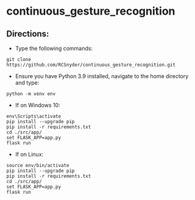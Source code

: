 
# continuous_gesture_recognition

## Directions:

- Type the following commands:

```
git clone https://github.com/RCSnyder/continuous_gesture_recognition.git
```

- Ensure you have Python 3.9 installed, navigate to the home directory and type:

```
python -m venv env
```

- If on Windows 10:

```
env\Scripts\activate
pip install --upgrade pip
pip install -r requirements.txt
cd ./src/app/
set FLASK_APP=app.py
flask run
```

- If on Linux:

```
source env/bin/activate
pip install --upgrade pip
pip install -r requirements.txt
cd ./src/app/
set FLASK_APP=app.py
flask run
```

